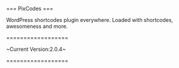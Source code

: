 === PixCodes ===

WordPress shortcodes plugin everywhere. Loaded with shortcodes, awesomeness and more.

==================

~Current Version:2.0.4~

==================
